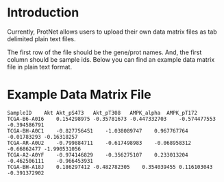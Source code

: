 # Introduction #

Currently, ProtNet allows users to upload their own data matrix files as tab delimited plain text files.

The first row of the file should be the gene/prot names. And, the first column should be sample ids. Below you can find an example data matrix file in plain text format.

# Example Data Matrix File #

```
SampleID	Akt	Akt_pS473	Akt_pT308	AMPK_alpha	AMPK_pT172
TCGA-B6-A0I6	0.154298975	-0.35781673	-0.447332703	-0.574477553	-0.394586791
TCGA-BH-A0C1	-0.827756451	-1.038089747	0.967767764	-0.01783293	-0.16318257
TCGA-AR-A0U2	-0.799884711	-0.617498983	-0.068958312	-0.66862477	-1.990531056
TCGA-A2-A0YF	-0.974146829	-0.356275107	0.233013204	-0.462506111	-0.966453931
TCGA-BH-A18J	0.186297412	-0.482782305	0.354039455	0.116103043	-0.391372902
```